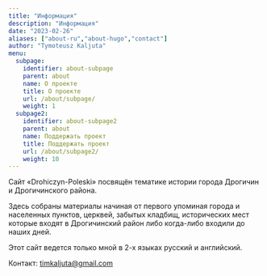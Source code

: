 ```yaml
---
title: "Информация"
description: "Информация"
date: "2023-02-26"
aliases: ["about-ru","about-hugo","contact"]
author: "Tymoteusz Kaljuta"
menu:
  subpage:
    identifier: about-subpage
    parent: about
    name: О проекте
    title: О проекте
    url: /about/subpage/
    weight: 1
  subpage2:
    identifier: about-subpage2
    parent: about
    name: Поддержать проект
    title: Поддержать проект
    url: /about/subpage2/
    weight: 10
---
```



Сайт «Drohiczyn-Poleski» посвящён тематике истории города Дрогичин и Дрогичинского района.

Здесь собраны материалы начиная от первого упоминая города и населенных пунктов, церквей, забытых кладбищ, исторических мест которые входят в Дрогичинский район либо когда-либо входили до наших дней.

Этот сайт ведется только мной в 2-х языках русский и английский. 

Контакт:
timkaljuta@gmail.com







